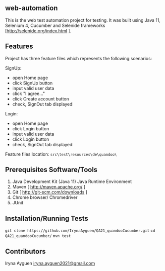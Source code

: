 ## web-automation

This is the web test automation project for testing. It was built using Java 11, Selenium 4, Cucumber and Selenide frameworks [http://selenide.org/index.html ].

## Features

Project has three feature files which represents the following scenarios:

 SignUp:
   * open  Home page
   * click SignUp button
   * input valid user data
   * click "I agree..."
   * click Create account button
   * check, SignOut tab displayed

Login:
   * open  Home page
   * click Login button
   * input valid user data
   * click Login button
   * check, SignOut tab displayed

Feature files location:
`src\test\resources\de\quandoo\`

## Prerequisites Software/Tools

1. Java Development Kit (Java 11)
   Java Runtime Environment
3. Maven [ http://maven.apache.org/ ]
4. Git [ http://git-scm.com/downloads ]
5. Chrome browser/ Chromedriver
6. JUnit

## Installation/Running Tests

`git clone https://github.com/IrynaAyguen/QA21_quandooCucumber.git`
`cd QA21_quandooCucumber/`
`mvn test`

## Contributors

Iryna Ayguen  iryna.ayguen2021@gmail.com
